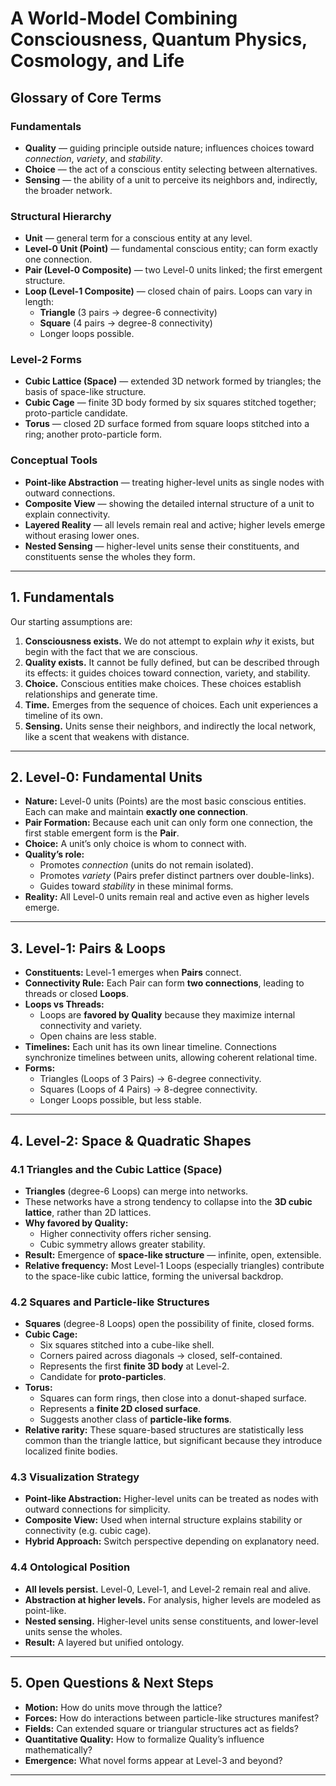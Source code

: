 # A World-Model Combining Consciousness, Quantum Physics, Cosmology, and Life

## Glossary of Core Terms

### Fundamentals
- **Quality** — guiding principle outside nature; influences choices toward *connection*, *variety*, and *stability*.  
- **Choice** — the act of a conscious entity selecting between alternatives.  
- **Sensing** — the ability of a unit to perceive its neighbors and, indirectly, the broader network.  

### Structural Hierarchy
- **Unit** — general term for a conscious entity at any level.  
- **Level-0 Unit (Point)** — fundamental conscious entity; can form exactly one connection.  
- **Pair (Level-0 Composite)** — two Level-0 units linked; the first emergent structure.  
- **Loop (Level-1 Composite)** — closed chain of pairs. Loops can vary in length:  
  - **Triangle** (3 pairs → degree-6 connectivity)  
  - **Square** (4 pairs → degree-8 connectivity)  
  - Longer loops possible.  

### Level-2 Forms
- **Cubic Lattice (Space)** — extended 3D network formed by triangles; the basis of space-like structure.  
- **Cubic Cage** — finite 3D body formed by six squares stitched together; proto-particle candidate.  
- **Torus** — closed 2D surface formed from square loops stitched into a ring; another proto-particle form.  

### Conceptual Tools
- **Point-like Abstraction** — treating higher-level units as single nodes with outward connections.  
- **Composite View** — showing the detailed internal structure of a unit to explain connectivity.  
- **Layered Reality** — all levels remain real and active; higher levels emerge without erasing lower ones.  
- **Nested Sensing** — higher-level units sense their constituents, and constituents sense the wholes they form.  

---

## 1. Fundamentals

Our starting assumptions are:

1. **Consciousness exists.** We do not attempt to explain *why* it exists, but begin with the fact that we are conscious.  
2. **Quality exists.** It cannot be fully defined, but can be described through its effects: it guides choices toward connection, variety, and stability.  
3. **Choice.** Conscious entities make choices. These choices establish relationships and generate time.  
4. **Time.** Emerges from the sequence of choices. Each unit experiences a timeline of its own.  
5. **Sensing.** Units sense their neighbors, and indirectly the local network, like a scent that weakens with distance.  

---

## 2. Level-0: Fundamental Units

- **Nature:** Level-0 units (Points) are the most basic conscious entities. Each can make and maintain **exactly one connection**.  
- **Pair Formation:** Because each unit can only form one connection, the first stable emergent form is the **Pair**.  
- **Choice:** A unit’s only choice is whom to connect with.  
- **Quality’s role:**  
  - Promotes *connection* (units do not remain isolated).  
  - Promotes *variety* (Pairs prefer distinct partners over double-links).  
  - Guides toward *stability* in these minimal forms.  
- **Reality:** All Level-0 units remain real and active even as higher levels emerge.  

---

## 3. Level-1: Pairs & Loops

- **Constituents:** Level-1 emerges when **Pairs** connect.  
- **Connectivity Rule:** Each Pair can form **two connections**, leading to threads or closed **Loops**.  
- **Loops vs Threads:**  
  - Loops are **favored by Quality** because they maximize internal connectivity and variety.  
  - Open chains are less stable.  
- **Timelines:** Each unit has its own linear timeline. Connections synchronize timelines between units, allowing coherent relational time.  
- **Forms:**  
  - Triangles (Loops of 3 Pairs) → 6-degree connectivity.  
  - Squares (Loops of 4 Pairs) → 8-degree connectivity.  
  - Longer Loops possible, but less stable.  

---

## 4. Level-2: Space & Quadratic Shapes

### 4.1 Triangles and the Cubic Lattice (Space)
- **Triangles** (degree-6 Loops) can merge into networks.  
- These networks have a strong tendency to collapse into the **3D cubic lattice**, rather than 2D lattices.  
- **Why favored by Quality:**  
  - Higher connectivity offers richer sensing.  
  - Cubic symmetry allows greater stability.  
- **Result:** Emergence of **space-like structure** — infinite, open, extensible.  
- **Relative frequency:** Most Level-1 Loops (especially triangles) contribute to the space-like cubic lattice, forming the universal backdrop.  

### 4.2 Squares and Particle-like Structures
- **Squares** (degree-8 Loops) open the possibility of finite, closed forms.  
- **Cubic Cage:**  
  - Six squares stitched into a cube-like shell.  
  - Corners paired across diagonals → closed, self-contained.  
  - Represents the first **finite 3D body** at Level-2.  
  - Candidate for **proto-particles**.  
- **Torus:**  
  - Squares can form rings, then close into a donut-shaped surface.  
  - Represents a **finite 2D closed surface**.  
  - Suggests another class of **particle-like forms**.  
- **Relative rarity:** These square-based structures are statistically less common than the triangle lattice, but significant because they introduce localized finite bodies.  

### 4.3 Visualization Strategy
- **Point-like Abstraction:** Higher-level units can be treated as nodes with outward connections for simplicity.  
- **Composite View:** Used when internal structure explains stability or connectivity (e.g. cubic cage).  
- **Hybrid Approach:** Switch perspective depending on explanatory need.  

### 4.4 Ontological Position
- **All levels persist.** Level-0, Level-1, and Level-2 remain real and alive.  
- **Abstraction at higher levels.** For analysis, higher levels are modeled as point-like.  
- **Nested sensing.** Higher-level units sense constituents, and lower-level units sense the wholes.  
- **Result:** A layered but unified ontology.  

---

## 5. Open Questions & Next Steps

- **Motion:** How do units move through the lattice?  
- **Forces:** How do interactions between particle-like structures manifest?  
- **Fields:** Can extended square or triangular structures act as fields?  
- **Quantitative Quality:** How to formalize Quality’s influence mathematically?  
- **Emergence:** What novel forms appear at Level-3 and beyond?  

---
